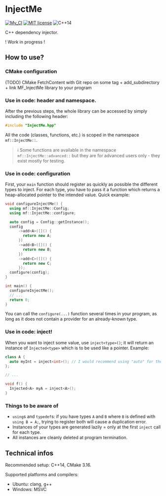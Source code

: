 # InjectMe

[![My_CI](https://github.com/mfranceschi/InjectMe/actions/workflows/My_CI.yaml/badge.svg)](https://github.com/mfranceschi/InjectMe/actions/workflows/My_CI.yaml)
[![MIT license](https://img.shields.io/badge/License-MIT-blue.svg)](https://lbesson.mit-license.org/)
![C++14](https://img.shields.io/badge/Made%20for-C%2B%2B14-blue)

C++ dependency injector.

! Work in progress !

## How to use?

### CMake configuration

(TODO) CMake FetchContent with Git repo on some tag + add_subdirectory + link MF_InjectMe library to your program

### Use in code: header and namespace.

After the previous steps, the whole library can be accessed by simply including the following header:

```cpp
#include "InjectMe.hpp"
```

All the code (classes, functions, etc.) is scoped in the namespace `mf::InjectMe::`.

> :information_source: Some functions are available in the namespace `mf::InjectMe::advanced::` but they are for advanced users only - they exist mostly for testing.

### Use in code: configuration

First, your `main` function should register as quickly as possible the different types to inject. For each type, you have to pass it a function which returns a heap-allocated pointer to the intended value. Quick example:

```cpp
void configureInjectMe() {
  using mf::InjectMe::Config;
  using mf::InjectMe::configure;

  auto config = Config::getInstance();
  config
      ->add<A>([]() {
        return new A;
      })
      ->add<B>([]() {
        return new B;
      })
      ->add<C>([]() {
        return new C;
      });
  configure(config);
}

int main() {
  configureInjectMe();
  // ...
  return 0;
}
```

You can call the `configure(...)` function several times in your program, as long as it does not contain a provider for an already-known type.

### Use in code: inject!

When you want to inject some value, use `inject<type>()`; it will return an instance of `Injected<type>` which is to be used like a pointer. Example:

```cpp
class A {
  auto myInt = inject<int>(); // I would recommend using "auto" for the type.
};

// ...

void f() {
  Injected<A> myA = inject<A>();
}
```

### Things to be aware of

- `using`s and `typedef`s: if you have types `A` and `B` where `B` is defined with `using B = A;`, trying to register both will cause a duplication error.
- Instances of your types are generated lazily = only at the first `inject` call for each type.
- All instances are cleanly deleted at program termination.

## Technical infos

Recommended setup: C++14, CMake 3.16. 

Supported platforms and compilers:
- Ubuntu: clang, g++
- Windows: MSVC
